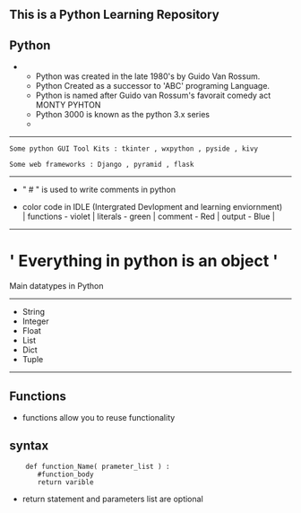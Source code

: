 This is a Python Learning Repository 
------------------------------------------
 Python
 -------
 -
    * Python was created in the late 1980's by Guido Van Rossum.
    * Python Created as a successor to 'ABC' programing Language.
    * Python is named after Guido van Rossum's favorait comedy act MONTY PYHTON
    * Python 3000 is known as the python 3.x series
    * 
-------------------------------------------------------------------------------
    
    Some python GUI Tool Kits : tkinter , wxpython , pyside , kivy

    Some web frameworks : Django , pyramid , flask
     
-------------------------------------------------------------------------------

 * " # " is used to write comments in python

 * color code in IDLE (Intergrated Devlopment and learning enviornment)  
    | functions - violet | literals - green | comment - Red | output - Blue |  

-------------------------------------------------------------------------------

 # ' Everything in python is an object '

Main datatypes in Python 
________________________

* String
* Integer
* Float
* List
* Dict
* Tuple
----------------------------------------------

Functions
----------------------------------------------
 * functions allow you to reuse functionality 
 
 syntax
 -------
        def function_Name( prameter_list ) :
           #function_body
           return varible


  * return statement and parameters list are optional
  
  

